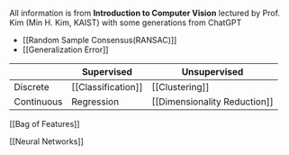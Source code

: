 All information is from **Introduction to Computer Vision** lectured by Prof. Kim (Min H. Kim, KAIST) with some generations from ChatGPT


- [[Random Sample Consensus(RANSAC)]]
- [[Generalization Error]]

|  | Supervised | Unsupervised |  
| -------- | -------- | -------- |  
| Discrete | [[Classification]] | [[Clustering]] |  
| Continuous | Regression | [[Dimensionality Reduction]] |

[[Bag of Features]]

[[Neural Networks]]